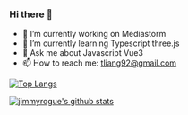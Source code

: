 ### Hi there 👋

- 🔭 I’m currently working on Mediastorm
- 🌱 I’m currently learning Typescript three.js
- 💬 Ask me about Javascript Vue3
- 📫 How to reach me: tliang92@gmail.com

[![Top Langs](https://github-readme-stats.vercel.app/api/top-langs/?username=jimmyrogue&layout=dracula)](https://github.com/anuraghazra/github-readme-stats)

[![jimmyrogue's github stats](https://github-readme-stats.vercel.app/api?username=jimmyrogue&theme=radical&show_icons=true)](https://github.com/anuraghazra/github-readme-stats)

<!--
**jimmyrogue/jimmyrogue** is a ✨ _special_ ✨ repository because its `README.md` (this file) appears on your GitHub profile.

Here are some ideas to get you started:

- 🔭 I’m currently working on ...
- 🌱 I’m currently learning ...
- 👯 I’m looking to collaborate on ...
- 🤔 I’m looking for help with ...
- 💬 Ask me about ...
- 📫 How to reach me: ...
- 😄 Pronouns: ...
- ⚡ Fun fact: ...
-->
